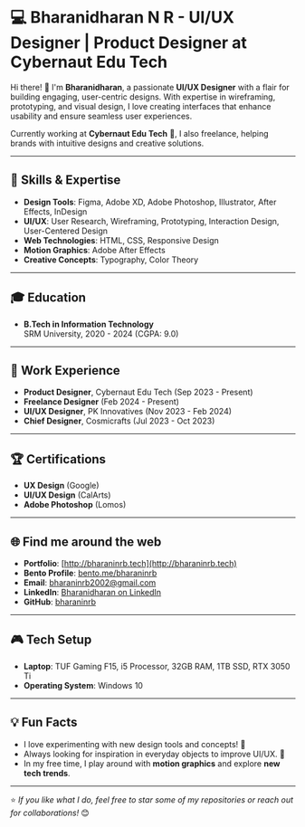 # 💻 Bharanidharan N R - UI/UX Designer | Product Designer at Cybernaut Edu Tech

Hi there! 👋 I'm **Bharanidharan**, a passionate **UI/UX Designer** with a flair for building engaging, user-centric designs. With expertise in wireframing, prototyping, and visual design, I love creating interfaces that enhance usability and ensure seamless user experiences. 

Currently working at **Cybernaut Edu Tech** 🚀, I also freelance, helping brands with intuitive designs and creative solutions.

---

## 🔧 Skills & Expertise
- **Design Tools**: Figma, Adobe XD, Adobe Photoshop, Illustrator, After Effects, InDesign  
- **UI/UX**: User Research, Wireframing, Prototyping, Interaction Design, User-Centered Design  
- **Web Technologies**: HTML, CSS, Responsive Design  
- **Motion Graphics**: Adobe After Effects  
- **Creative Concepts**: Typography, Color Theory  

---

## 🎓 Education  
- **B.Tech in Information Technology**  
  SRM University, 2020 - 2024 (CGPA: 9.0)

---

## 💼 Work Experience  
- **Product Designer**, Cybernaut Edu Tech (Sep 2023 - Present)  
- **Freelance Designer** (Feb 2024 - Present)  
- **UI/UX Designer**, PK Innovatives (Nov 2023 - Feb 2024)  
- **Chief Designer**, Cosmicrafts (Jul 2023 - Oct 2023)

---

## 🏆 Certifications  
- **UX Design** (Google)  
- **UI/UX Design** (CalArts)  
- **Adobe Photoshop** (Lomos)  

---

## 🌐 Find me around the web  
- **Portfolio**: [http://bharaninrb.tech](http://bharaninrb.tech)  
- **Bento Profile**: [bento.me/bharaninrb](https://bento.me/bharaninrb)  
- **Email**: bharaninrb2002@gmail.com  
- **LinkedIn**: [Bharanidharan on LinkedIn](https://linkedin.com/in/YOUR-LINK)  
- **GitHub**: [bharaninrb](https://github.com/YOUR-GITHUB)  

---

## 🎮 Tech Setup  
- **Laptop**: TUF Gaming F15, i5 Processor, 32GB RAM, 1TB SSD, RTX 3050 Ti  
- **Operating System**: Windows 10  

---

## 💡 Fun Facts  
- I love experimenting with new design tools and concepts! 🎨  
- Always looking for inspiration in everyday objects to improve UI/UX. 🧠  
- In my free time, I play around with **motion graphics** and explore **new tech trends**.  

---

⭐️ *If you like what I do, feel free to star some of my repositories or reach out for collaborations!* 😊
